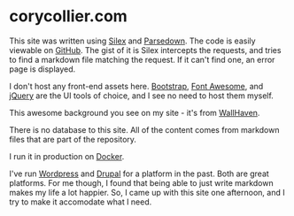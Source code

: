 # corycollier.com

This site was written using [Silex](https://silex.symfony.com/) and [Parsedown](https://github.com/erusev/parsedown). The code is easily viewable on [GitHub](https://github.com/corycollier/corycollier.com). The gist of it is Silex intercepts the requests, and tries to find a markdown file matching the request. If it can't find one, an error page is displayed.

I don't host any front-end assets here. [Bootstrap](http://getbootstrap.com/), [Font Awesome](http://fontawesome.io/), and [jQuery](https://jquery.com/) are the UI tools of choice, and I see no need to host them myself.

This awesome background you see on my site - it's from [WallHaven](https://alpha.wallhaven.cc/wallpaper/487034).

There is no database to this site. All of the content comes from markdown files that are part of the repository.

I run it in production on [Docker](https://hub.docker.com/r/corycollier/corycollier.com/).

I've run [Wordpress](https://wordpress.org/) and [Drupal](https://www.drupal.org/) for a platform in the past. Both are great platforms. For me though, I found that being able to just write markdown makes my life a lot happier. So, I came up with this site one afternoon, and I try to make it accomodate what I need.

